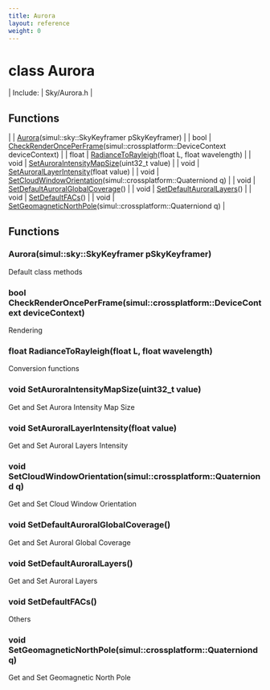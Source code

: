 ```yaml
---
title: Aurora
layout: reference
weight: 0
---
```

class Aurora
===

| Include: | Sky/Aurora.h |



Functions
---

|  | [Aurora](#Aurora)(simul::sky::SkyKeyframer pSkyKeyframer) |
| bool | [CheckRenderOncePerFrame](#CheckRenderOncePerFrame)(simul::crossplatform::DeviceContext deviceContext) |
| float | [RadianceToRayleigh](#RadianceToRayleigh)(float L, float wavelength) |
| void | [SetAuroraIntensityMapSize](#SetAuroraIntensityMapSize)(uint32_t value) |
| void | [SetAuroralLayerIntensity](#SetAuroralLayerIntensity)(float value) |
| void | [SetCloudWindowOrientation](#SetCloudWindowOrientation)(simul::crossplatform::Quaterniond q) |
| void | [SetDefaultAuroralGlobalCoverage](#SetDefaultAuroralGlobalCoverage)() |
| void | [SetDefaultAuroralLayers](#SetDefaultAuroralLayers)() |
| void | [SetDefaultFACs](#SetDefaultFACs)() |
| void | [SetGeomagneticNorthPole](#SetGeomagneticNorthPole)(simul::crossplatform::Quaterniond q) |


Functions
---
<a name="Aurora"></a>
###  Aurora(simul::sky::SkyKeyframer pSkyKeyframer)
Default class methods
<a name="CheckRenderOncePerFrame"></a>
### bool CheckRenderOncePerFrame(simul::crossplatform::DeviceContext deviceContext)
Rendering
<a name="RadianceToRayleigh"></a>
### float RadianceToRayleigh(float L, float wavelength)
Conversion functions
<a name="SetAuroraIntensityMapSize"></a>
### void SetAuroraIntensityMapSize(uint32_t value)
Get and Set Aurora Intensity Map Size
<a name="SetAuroralLayerIntensity"></a>
### void SetAuroralLayerIntensity(float value)
Get and Set Auroral Layers Intensity
<a name="SetCloudWindowOrientation"></a>
### void SetCloudWindowOrientation(simul::crossplatform::Quaterniond q)
Get and Set Cloud Window Orientation
<a name="SetDefaultAuroralGlobalCoverage"></a>
### void SetDefaultAuroralGlobalCoverage()
Get and Set Auroral Global Coverage
<a name="SetDefaultAuroralLayers"></a>
### void SetDefaultAuroralLayers()
Get and Set Auroral Layers
<a name="SetDefaultFACs"></a>
### void SetDefaultFACs()
Others
<a name="SetGeomagneticNorthPole"></a>
### void SetGeomagneticNorthPole(simul::crossplatform::Quaterniond q)
Get and Set Geomagnetic North Pole
